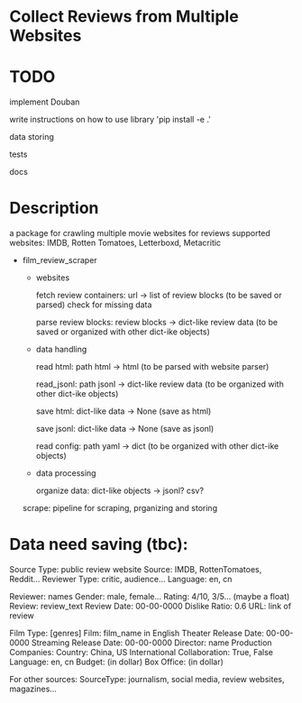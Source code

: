 # Collect Reviews from Multiple Websites

# TODO

implement Douban

write instructions on how to use library 'pip install -e .'

data storing

tests

docs

# Description

a package for crawling multiple movie websites for reviews
supported websites: IMDB, Rotten Tomatoes, Letterboxd, Metacritic

- film_review_scraper

    - websites

        fetch review containers: url -> list of review blocks (to be saved or parsed)
                                        check for missing data

        parse review blocks: review blocks -> dict-like review data (to be saved or organized with other dict-ike objects)

    - data handling

        read html: path html -> html (to be parsed with website parser)

        read_jsonl: path jsonl -> dict-like review data (to be organized with other dict-ike objects)

        save html: dict-like data -> None (save as html)

        save jsonl: dict-like data -> None (save as jsonl)

        read config: path yaml -> dict (to be organized with other dict-ike objects)
    
    - data processing

        organize data: dict-like objects -> jsonl? csv? 

    scrape: pipeline for scraping, prganizing and storing




# Data need saving (tbc):

Source Type: public review website
Source: IMDB, RottenTomatoes, Reddit...
Reviewer Type: critic, audience...
Language: en, cn

Reviewer: names
Gender: male, female...
Rating: 4/10, 3/5... (maybe a float)
Review: review_text
Review Date: 00-00-0000
Dislike Ratio: 0.6
URL: link of review

Film Type: [genres]
Film: film_name in English
Theater Release Date: 00-00-0000
Streaming Release Date: 00-00-0000
Director: name
Production Companies: 
Country: China, US
International Collaboration: True, False
Language: en, cn
Budget: (in dollar)
Box Office: (in dollar)


For other sources:
SourceType: journalism, social media, review websites, magazines...

